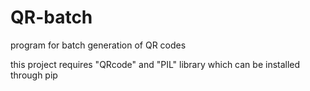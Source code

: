 # QR-batch
program for batch generation of QR codes

this project requires "QRcode" and "PIL" library which can be installed through pip
